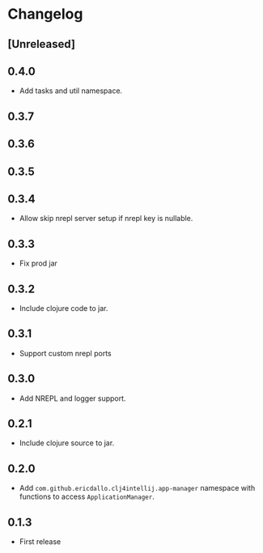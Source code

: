 # Changelog

## [Unreleased]

## 0.4.0

- Add tasks and util namespace.

## 0.3.7

## 0.3.6

## 0.3.5

## 0.3.4

- Allow skip nrepl server setup if nrepl key is nullable.

## 0.3.3

- Fix prod jar

## 0.3.2

- Include clojure code to jar.

## 0.3.1

- Support custom nrepl ports

## 0.3.0

- Add NREPL and logger support.

## 0.2.1

- Include clojure source to jar.

## 0.2.0

- Add `com.github.ericdallo.clj4intellij.app-manager` namespace with functions to access `ApplicationManager`.

## 0.1.3

- First release
